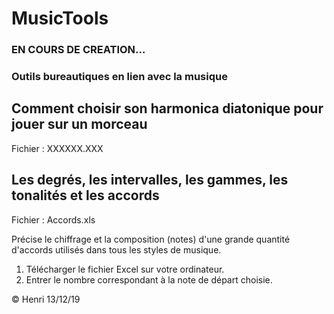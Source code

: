 # MusicTools

### EN COURS DE CREATION...

### Outils bureautiques en lien avec la musique

## Comment choisir son harmonica diatonique pour jouer sur un morceau

Fichier : XXXXXX.XXX



## Les degrés, les intervalles, les gammes, les tonalités et les accords

Fichier : Accords.xls

Précise le chiffrage et la composition (notes) d'une grande quantité d'accords utilisés dans tous les styles de musique.

1. Télécharger le fichier Excel sur votre ordinateur.
1. Entrer le nombre correspondant à la note de départ choisie.


© Henri 13/12/19
